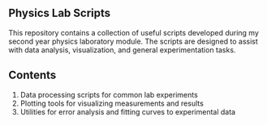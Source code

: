 ## Physics Lab Scripts
This repository contains a collection of useful scripts developed during my second year physics laboratory module. The scripts are designed to assist with data analysis, visualization, and general experimentation tasks.

## Contents
1. Data processing scripts for common lab experiments
2. Plotting tools for visualizing measurements and results
3. Utilities for error analysis and fitting curves to experimental data
